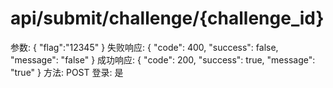 # api/submit/challenge/{challenge_id}

参数: {
"flag":"12345"
}
失败响应: {
"code": 400,
"success": false,
"message": "false"
}
成功响应: {
"code": 200,
"success": true,
"message": "true"
}
方法: POST
登录: 是